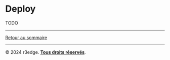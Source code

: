 # Deploy

TODO

---
[Retour au sommaire](index.md)

---
© 2024 r3edge. [**Tous droits réservés**](../LICENSE).